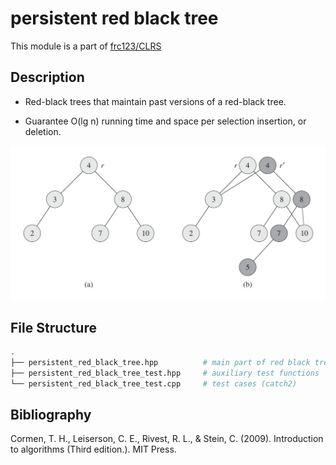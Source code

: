 # persistent red black tree

This module is a part of [frc123/CLRS](https://github.com/frc123/CLRS)

## Description

- Red-black trees
that maintain past versions of a red-black tree.

- Guarantee O(lg n) running time and space
per selection insertion, or deletion.

![](https://github.com/frc123/persistent-red-black-tree/blob/master/persistent-dynamic-set.png)

## File Structure

```bash
.
├── persistent_red_black_tree.hpp          # main part of red black tree
├── persistent_red_black_tree_test.hpp     # auxiliary test functions
└── persistent_red_black_tree_test.cpp     # test cases (catch2)
```

## Bibliography

Cormen, T. H., Leiserson, C. E., Rivest, R. L., & Stein, C. (2009). Introduction to algorithms  (Third edition.). MIT Press.
